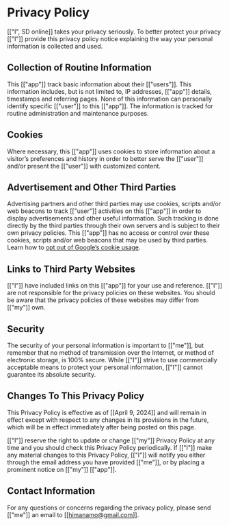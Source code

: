 # Privacy Policy

[["I", SD online]] takes your privacy seriously. To better protect your privacy [["I"]] provide this privacy policy notice explaining the way your personal information is collected and used.


## Collection of Routine Information

This [["app"]] track basic information about their [["users"]]. This information includes, but is not limited to, IP addresses, [["app"]] details, timestamps and referring pages. None of this information can personally identify specific [["user"]] to this [["app"]]. The information is tracked for routine administration and maintenance purposes.


## Cookies

Where necessary, this [["app"]] uses cookies to store information about a visitor’s preferences and history in order to better serve the [["user"]] and/or present the [["user"]] with customized content.


## Advertisement and Other Third Parties

Advertising partners and other third parties may use cookies, scripts and/or web beacons to track [["user"]] activities on this [["app"]] in order to display advertisements and other useful information. Such tracking is done directly by the third parties through their own servers and is subject to their own privacy policies. This [["app"]] has no access or control over these cookies, scripts and/or web beacons that may be used by third parties. Learn how to [opt out of Google’s cookie usage](http://www.google.com/privacy_ads.html).


## Links to Third Party Websites

[["I"]] have included links on this [["app"]] for your use and reference. [["I"]] are not responsible for the privacy policies on these websites. You should be aware that the privacy policies of these websites may differ from [["my"]] own.


## Security

The security of your personal information is important to [["me"]], but remember that no method of transmission over the Internet, or method of electronic storage, is 100% secure. While [["I"]] strive to use commercially acceptable means to protect your personal information, [["I"]] cannot guarantee its absolute security.


## Changes To This Privacy Policy

This Privacy Policy is effective as of [[April 9, 2024]] and will remain in effect except with respect to any changes in its provisions in the future, which will be in effect immediately after being posted on this page.

[["I"]] reserve the right to update or change [["my"]] Privacy Policy at any time and you should check this Privacy Policy periodically. If [["I"]] make any material changes to this Privacy Policy, [["I"]] will notify you either through the email address you have provided [["me"]], or by placing a prominent notice on [["my"]] [["app"]].


## Contact Information

For any questions or concerns regarding the privacy policy, please send [["me"]] an email to [[himanamo@gmail.com]].
